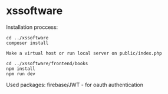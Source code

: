 # xssoftware

Installation proccess:



```
cd ../xssoftware
composer install

Make a virtual host or run local server on public/index.php

cd ../xssoftware/frontend/books
npm install
npm run dev
```

Used packages: firebase/JWT - for oauth authentication
